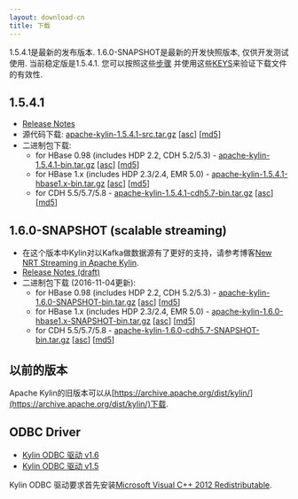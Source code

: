```yaml
---
layout: download-cn
title: 下载
---
```


1.5.4.1是最新的发布版本. 1.6.0-SNAPSHOT是最新的开发快照版本, 仅供开发测试使用.
当前稳定版是1.5.4.1. 
您可以按照这些[步骤](https://www.apache.org/info/verification.html) 并使用这些[KEYS](http://kylin.apache.org/KEYS)来验证下载文件的有效性.

## 1.5.4.1
* [Release Notes](/docs15/release_notes.html)
* 源代码下载: [apache-kylin-1.5.4.1-src.tar.gz](http://www.apache.org/dyn/closer.cgi/kylin/apache-kylin-1.5.4.1/apache-kylin-1.5.4.1-src.tar.gz) \[[asc](https://dist.apache.org/repos/dist/release/kylin/apache-kylin-1.5.4.1/apache-kylin-1.5.4.1-src.tar.gz.asc)\] \[[md5](https://dist.apache.org/repos/dist/release/kylin/apache-kylin-1.5.4.1/apache-kylin-1.5.4.1-src.tar.gz.md5)\]
* 二进制包下载:
	* for HBase 0.98 (includes HDP 2.2, CDH 5.2/5.3) - [apache-kylin-1.5.4.1-bin.tar.gz](http://www.apache.org/dyn/closer.cgi/kylin/apache-kylin-1.5.4.1/apache-kylin-1.5.4.1-bin.tar.gz)  \[[asc](https://dist.apache.org/repos/dist/release/kylin/apache-kylin-1.5.4.1/apache-kylin-1.5.4.1-bin.tar.gz.asc)\] \[[md5](https://dist.apache.org/repos/dist/release/kylin/apache-kylin-1.5.4.1/apache-kylin-1.5.4.1-bin.tar.gz.md5)\]
	* for HBase 1.x (includes HDP 2.3/2.4, EMR 5.0) - [apache-kylin-1.5.4.1-hbase1.x-bin.tar.gz](http://www.apache.org/dyn/closer.cgi/kylin/apache-kylin-1.5.4.1/apache-kylin-1.5.4.1-hbase1.x-bin.tar.gz) \[[asc](https://dist.apache.org/repos/dist/release/kylin/apache-kylin-1.5.4.1/apache-kylin-1.5.4.1-hbase1.x-bin.tar.gz.asc)\] \[[md5](https://dist.apache.org/repos/dist/release/kylin/apache-kylin-1.5.4.1/apache-kylin-1.5.4.1-hbase1.x-bin.tar.gz.md5)\]
	* for CDH 5.5/5.7/5.8 - [apache-kylin-1.5.4.1-cdh5.7-bin.tar.gz](http://www.apache.org/dyn/closer.cgi/kylin/apache-kylin-1.5.4.1/apache-kylin-1.5.4.1-cdh5.7-bin.tar.gz) \[[asc](https://dist.apache.org/repos/dist/release/kylin/apache-kylin-1.5.4.1/apache-kylin-1.5.4.1-cdh5.7-bin.tar.gz.asc)\] \[[md5](https://dist.apache.org/repos/dist/release/kylin/apache-kylin-1.5.4.1/apache-kylin-1.5.4.1-cdh5.7-bin.tar.gz.md5)\]


## 1.6.0-SNAPSHOT (scalable streaming)
* 在这个版本中Kylin对以Kafka做数据源有了更好的支持，请参考博客[New NRT Streaming in Apache Kylin](/blog/2016/10/18/new-nrt-streaming/).
* [Release Notes (draft)](https://issues.apache.org/jira/secure/ReleaseNote.jspa?projectId=12316121&version=12333366)
* 二进制包下载 (2016-11-04更新):
	* for HBase 0.98 (includes HDP 2.2, CDH 5.2/5.3) - [apache-kylin-1.6.0-SNAPSHOT-bin.tar.gz](https://dist.apache.org/repos/dist/dev/kylin/apache-kylin-1.6.0-rc1-2/apache-kylin-1.6.0-SNAPSHOT-bin.tar.gz)  \[[asc](https://dist.apache.org/repos/dist/dev/kylin/apache-kylin-1.6.0-rc1-2/apache-kylin-1.6.0-SNAPSHOT-bin.tar.gz.asc)\] \[[md5](https://dist.apache.org/repos/dist/dev/kylin/apache-kylin-1.6.0-rc1-2/apache-kylin-1.6.0-SNAPSHOT-bin.tar.gz.md5)\]
	* for HBase 1.x (includes HDP 2.3/2.4, EMR 5.0) - [apache-kylin-1.6.0-hbase1.x-SNAPSHOT-bin.tar.gz](https://dist.apache.org/repos/dist/dev/kylin/apache-kylin-1.6.0-rc1-2/apache-kylin-1.6.0-hbase1.x-SNAPSHOT-bin.tar.gz) \[[asc](https://dist.apache.org/repos/dist/dev/kylin/apache-kylin-1.6.0-rc1-2/apache-kylin-1.6.0-hbase1.x-SNAPSHOT-bin.tar.gz.asc)\] \[[md5](https://dist.apache.org/repos/dist/dev/kylin/apache-kylin-1.6.0-rc1-2/apache-kylin-1.6.0-hbase1.x-SNAPSHOT-bin.tar.gz.md5)\]
	* for CDH 5.5/5.7/5.8 - [apache-kylin-1.6.0-cdh5.7-SNAPSHOT-bin.tar.gz](https://dist.apache.org/repos/dist/dev/kylin/apache-kylin-1.6.0-rc1-2/apache-kylin-1.6.0-cdh5.7-SNAPSHOT-bin.tar.gz) \[[asc](https://dist.apache.org/repos/dist/dev/kylin/apache-kylin-1.6.0-rc1-2/apache-kylin-1.6.0-cdh5.7-SNAPSHOT-bin.tar.gz.asc)\] \[[md5](https://dist.apache.org/repos/dist/dev/kylin/apache-kylin-1.6.0-rc1-2/apache-kylin-1.6.0-cdh5.7-SNAPSHOT-bin.tar.gz.md5)\]


## 以前的版本  
Apache Kylin的旧版本可以从[https://archive.apache.org/dist/kylin/](https://archive.apache.org/dist/kylin/)下载.
    
## ODBC Driver
* [Kylin ODBC 驱动 v1.6](http://kylin.apache.org/download/KylinODBCDriver-1.6.zip) 
* [Kylin ODBC 驱动 v1.5](http://kylin.apache.org/download/KylinODBCDriver-1.5.zip) 

Kylin ODBC 驱动要求首先安装[Microsoft Visual C++ 2012 Redistributable](http://www.microsoft.com/en-us/download/details.aspx?id=30679).
